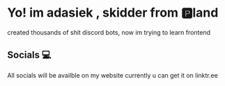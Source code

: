 <h1> Yo! im <b> adasiek </b>, skidder from 🅿️land </h1>

<p> created thousands of shit discord bots, now im trying to learn frontend</p>

<h2> Socials 💻 </h2> 

<p> All socials will be availble on my <a href="http://adasiek.xyz" target="_blank" style="text-decoration: none">website</a> currently u can get it on <a href="linktr.ee/adasiek" target="_blank" style="text-decoration: none" > linktr.ee</a> </p>
